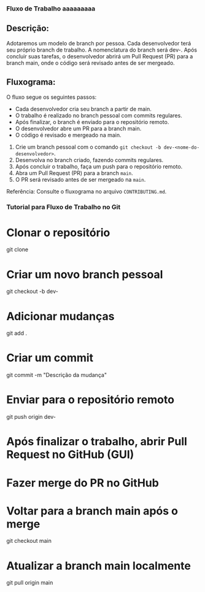 ### Fluxo de Trabalho aaaaaaaaa

## Descrição:

Adotaremos um modelo de branch por pessoa. Cada desenvolvedor terá seu próprio branch de trabalho. A nomenclatura do branch será dev-<nome-do-desenvolvedor>. Após concluir suas tarefas, o desenvolvedor abrirá um Pull Request (PR) para a branch main, onde o código será revisado antes de ser mergeado.

## Fluxograma:

O fluxo segue os seguintes passos:

- Cada desenvolvedor cria seu branch a partir de main.
- O trabalho é realizado no branch pessoal com commits regulares.
- Após finalizar, o branch é enviado para o repositório remoto.
- O desenvolvedor abre um PR para a branch main.
- O código é revisado e mergeado na main.

1. Crie um branch pessoal com o comando `git checkout -b dev-<nome-do-desenvolvedor>`.
2. Desenvolva no branch criado, fazendo commits regulares.
3. Após concluir o trabalho, faça um push para o repositório remoto.
4. Abra um Pull Request (PR) para a branch `main`.
5. O PR será revisado antes de ser mergeado na `main`.

Referência: Consulte o fluxograma no arquivo `CONTRIBUTING.md`.

### Tutorial para Fluxo de Trabalho no Git

# Clonar o repositório

git clone <url-do-repositorio>

# Criar um novo branch pessoal

git checkout -b dev-<nome-do-desenvolvedor>

# Adicionar mudanças

git add .

# Criar um commit

git commit -m "Descrição da mudança"

# Enviar para o repositório remoto

git push origin dev-<nome-do-desenvolvedor>

# Após finalizar o trabalho, abrir Pull Request no GitHub (GUI)

# Fazer merge do PR no GitHub

# Voltar para a branch main após o merge

git checkout main

# Atualizar a branch main localmente

git pull origin main
